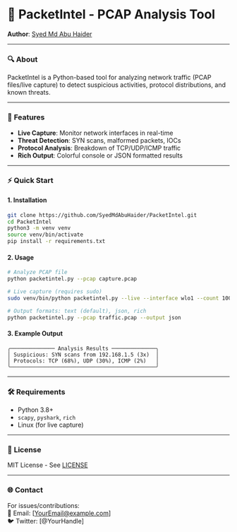 # 📡 PacketIntel - PCAP Analysis Tool  
**Author**: [Syed Md Abu Haider](https://github.com/SyedMdAbuHaider)  

---

### 🔍 **About**  
PacketIntel is a Python-based tool for analyzing network traffic (PCAP files/live capture) to detect suspicious activities, protocol distributions, and known threats.

---

### 🚀 **Features**  
- **Live Capture**: Monitor network interfaces in real-time  
- **Threat Detection**: SYN scans, malformed packets, IOCs  
- **Protocol Analysis**: Breakdown of TCP/UDP/ICMP traffic  
- **Rich Output**: Colorful console or JSON formatted results  

---

### ⚡ **Quick Start**  

#### **1. Installation**  
```bash
git clone https://github.com/SyedMdAbuHaider/PacketIntel.git  
cd PacketIntel  
python3 -m venv venv  
source venv/bin/activate  
pip install -r requirements.txt  
```

#### **2. Usage**  
```bash
# Analyze PCAP file  
python packetintel.py --pcap capture.pcap  

# Live capture (requires sudo)  
sudo venv/bin/python packetintel.py --live --interface wlo1 --count 100  

# Output formats: text (default), json, rich  
python packetintel.py --pcap traffic.pcap --output json  
```

#### **3. Example Output**  
```
╭────────────── Analysis Results ──────────────╮
│ Suspicious: SYN scans from 192.168.1.5 (3x)  │  
│ Protocols: TCP (68%), UDP (30%), ICMP (2%)   │  
╰──────────────────────────────────────────────╯
```

---

### 🛠 **Requirements**  
- Python 3.8+  
- `scapy`, `pyshark`, `rich`  
- Linux (for live capture)  

---

### 📜 **License**  
MIT License - See [LICENSE](LICENSE)  

---

### 🌐 **Contact**  
For issues/contributions:  
📧 Email: [YourEmail@example.com]  
🐦 Twitter: [@YourHandle]  
